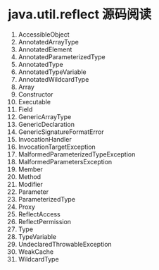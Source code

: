 # java.util.reflect 源码阅读

1. AccessibleObject
2. AnnotatedArrayType
3. AnnotatedElement
4. AnnotatedParameterizedType
5. AnnotatedType
6. AnnotatedTypeVariable
7. AnnotatedWildcardType
8. Array
9. Constructor
10. Executable
11. Field
12. GenericArrayType
13. GenericDeclaration
14. GenericSignatureFormatError
15. InvocationHandler
16. InvocationTargetException
17. MalformedParameterizedTypeException
18. MalformedParametersException
19. Member
20. Method
21. Modifier
22. Parameter
23. ParameterizedType
24. Proxy
25. ReflectAccess
26. ReflectPermission
27. Type
28. TypeVariable
29. UndeclaredThrowableException
30. WeakCache
31. WildcardType